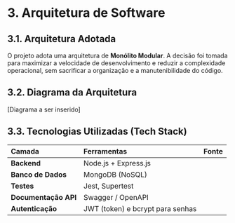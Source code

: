 # 3. Arquitetura de Software

## 3.1. Arquitetura Adotada

O projeto adota uma arquitetura de **Monólito Modular**. A decisão foi tomada para maximizar a velocidade de desenvolvimento e reduzir a complexidade operacional, sem sacrificar a organização e a manutenibilidade do código.

## 3.2. Diagrama da Arquitetura

[Diagrama a ser inserido]

## 3.3. Tecnologias Utilizadas (Tech Stack)

| Camada | Ferramentas | Fonte |
| :--- | :--- | :--- |
| **Backend** | Node.js + Express.js |  |
| **Banco de Dados** | MongoDB (NoSQL) |  |
| **Testes** | Jest, Supertest |  |
| **Documentação API** | Swagger / OpenAPI |  |
| **Autenticação** | JWT (token) e bcrypt para senhas |  |